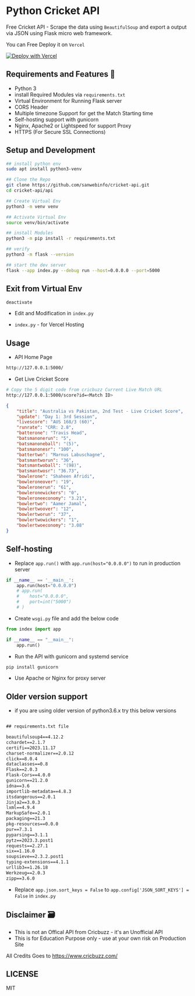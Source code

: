 # Python Cricket API

Free Cricket API - Scrape the data using `BeautifulSoup` and export a output via JSON using Flask micro web framework.  

You can Free Deploy it on `Vercel`

[![Deploy with Vercel](https://vercel.com/button)](https://vercel.com/new/clone?repository-url=https%3A%2F%2Fgithub.com%2Fsanwebinfo%2Fcricket-api%2Ftree%2Fmain%2Fapi)  

## Requirements and Features 📑

- Python 3
- install Required Modules via `requirements.txt`
- Virtual Environment for Running Flask server
- CORS Header
- Multiple timezone Support for get the Match Starting time
- Self-hosting support with gunicorn
- Nginx, Apache2 or Lightspeed for support Proxy
- HTTPS (For Secure SSL Connections)  

## Setup and Development

```sh
## install python env
sudo apt install python3-venv

## Clone the Repo
git clone https://github.com/sanwebinfo/cricket-api.git
cd cricket-api/api

## Create Virtual Env
python3 -m venv venv

## Activate Virtual Env
source venv/bin/activate

## install Modules
python3 -m pip install -r requirements.txt

## verify
python3 -m flask --version

## start the dev server 
flask --app index.py --debug run --host=0.0.0.0 --port=5000
```

## Exit from Virtual Env

```sh
deactivate
```

- Edit and Modification in `index.py`

- `index.py` - for Vercel Hosting

## Usage

- API Home Page

```sh
http://127.0.0.1:5000/
```

- Get Live Cricket Score

```sh
# Copy the 5 digit code from cricbuzz Current Live Match URL 
http://127.0.0.1:5000/score?id=<Match ID>
```

```json
{
    "title": "Australia vs Pakistan, 2nd Test - Live Cricket Score",
    "update": "Day 1: 3rd Session",
    "livescore": "AUS 168/3 (60)",
    "runrate": "CRR: 2.8",
    "batterone": "Travis Head",
    "batsmanonerun": "5",
    "batsmanoneball": "(5)",
    "batsmanonesr": "100",
    "battertwo": "Marnus Labuschagne",
    "batsmantworun": "36",
    "batsmantwoball": "(98)",
    "batsmantwosr": "36.73",
    "bowlerone": "Shaheen Afridi",
    "bowleroneover": "19",
    "bowleronerun": "61",
    "bowleronewickers": "0",
    "bowleroneeconomy": "3.21",
    "bowlertwo": "Aamer Jamal",
    "bowlertwoover": "12",
    "bowlertworun": "37",
    "bowlertwowickers": "1",
    "bowlertwoeconomy": "3.08"
}
```

## Self-hosting

- Replace `app.run()` with `app.run(host="0.0.0.0")` to run in production server

```py
if __name__ == '__main__':
    app.run(host="0.0.0.0")
    # app.run(
    #    host="0.0.0.0",
    #    port=int("5000")
    # )
```

- Create `wsgi.py` file and add the below code

```py
from index import app

if __name__ == "__main__":
    app.run()
```

- Run the API with gunicorn and systemd service

```sh
pip install gunicorn
 ```

- Use Apache or Nginx for proxy server

## Older version support

- if you are using older version of python3.6.x try this below versions

```txt

## requirements.txt file

beautifulsoup4==4.12.2
cchardet==2.1.7
certifi==2023.11.17
charset-normalizer==2.0.12
click==8.0.4
dataclasses==0.8
Flask==2.0.3
Flask-Cors==4.0.0
gunicorn==21.2.0
idna==3.6
importlib-metadata==4.8.3
itsdangerous==2.0.1
Jinja2==3.0.3
lxml==4.9.4
MarkupSafe==2.0.1
packaging==21.3
pkg-resources==0.0.0
pur==7.3.1
pyparsing==3.1.1
pytz==2023.3.post1
requests==2.27.1
six==1.16.0
soupsieve==2.3.2.post1
typing-extensions==4.1.1
urllib3==1.26.18
Werkzeug==2.0.3
zipp==3.6.0

```

- Replace `app.json.sort_keys = False` to `app.config['JSON_SORT_KEYS'] = False` in `index.py`

## Disclaimer 🗃

- This is not an Offical API from Cricbuzz - it's an Unofficial API
- This is for Education Purpose only - use at your own risk on Production Site

All Credits Goes to <https://www.cricbuzz.com/>

## LICENSE

MIT
